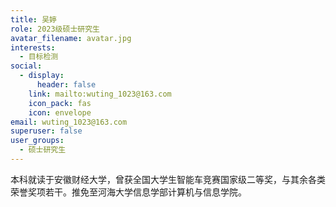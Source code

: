 ```yaml
---
title: 吴婷
role: 2023级硕士研究生
avatar_filename: avatar.jpg
interests:
  - 目标检测
social:
  - display:
      header: false
    link: mailto:wuting_1023@163.com
    icon_pack: fas
    icon: envelope
email: wuting_1023@163.com
superuser: false
user_groups:
  - 硕士研究生
---
```

本科就读于安徽财经大学，曾获全国大学生智能车竞赛国家级二等奖，与其余各类荣誉奖项若干。推免至河海大学信息学部计算机与信息学院。
